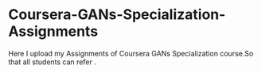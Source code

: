 # Coursera-GANs-Specialization-Assignments
Here I upload my Assignments of Coursera GANs Specialization course.So that all students can refer .
